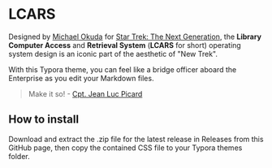 # LCARS

Designed by [Michael Okuda](https://memory-alpha.fandom.com/wiki/Michael_Okuda) for [Star Trek: The Next Generation](https://memory-alpha.fandom.com/wiki/Star_Trek:_The_Next_Generation), the **Library Computer Access** and **Retrieval System** (**LCARS** for short) operating system design is an iconic part of the aesthetic of "New Trek". 

With this Typora theme, you can feel like a bridge officer aboard the Enterprise as you edit your Markdown files.

> Make it so!
> \- [Cpt. Jean Luc Picard](https://memory-alpha.fandom.com/wiki/Jean-Luc_Picard)

## How to install

Download and extract the .zip file for the latest release in Releases from this GitHub page, then copy the contained CSS file to your Typora themes folder.